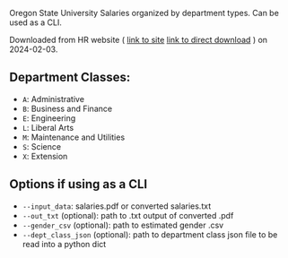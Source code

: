Oregon State University Salaries organized by department types. Can be used as a CLI.

Downloaded from HR website ( [link to site](https://hr.oregonstate.edu/employees/administrators-supervisors/classification-compensation/salary-reports)
[link to direct download](https://hr.oregonstate.edu/sites/hr.oregonstate.edu/files/2023-11/unclassified_output.pdf)
) on
2024-02-03.

## Department Classes:
- `A`: Administrative
- `B`: Business and Finance
- `E`: Engineering
- `L`: Liberal Arts
- `M`: Maintenance and Utilities
- `S`: Science
- `X`: Extension

## Options if using as a CLI
- `--input_data`: salaries.pdf or converted salaries.txt
- `--out_txt` (optional): path to .txt output of converted .pdf
- `--gender_csv` (optional): path to estimated gender .csv
- `--dept_class_json` (optional): path to department class json file to be read into a python dict
